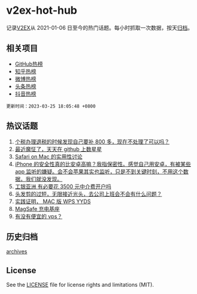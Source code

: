 # v2ex-hot-hub

 记录[V2EX](https://www.v2ex.com/)从 2021-01-06 日至今的热门话题。每小时抓取一次数据，按天[归档](archives)。
 
 ## 相关项目

- [GitHub热榜](https://github.com/snaildev/github-hot-hub)
- [知乎热榜](https://github.com/snaildev/zhihu-hot-hub)
- [微博热榜](https://github.com/snaildev/weibo-hot-hub)
- [头条热榜](https://github.com/snaildev/toutiao-hot-hub)
- [抖音热榜](https://github.com/snaildev/douyin-hot-hub)


 `更新时间：2023-03-25 18:05:48 +0800`

## 热议话题

1. [个税办理退税的时候发现自己要补 800 多，现在不处理了可以吗？](https://www.v2ex.com/t/926943)
1. [最近魔怔了，天天在 github 上数星星](https://www.v2ex.com/t/927016)
1. [Safari on Mac 的实用性讨论](https://www.v2ex.com/t/926989)
1. [iPhone 的安全性真的比安卓高嘛？我指保密性。感觉自己用安卓，有被某些 app 监听的嫌疑。会不会苹果其实也监听，只是不到关键时刻，不用这个数据，我们就没发现。](https://www.v2ex.com/t/927010)
1. [工银亚洲 有必要花 3500 元中介费开户吗](https://www.v2ex.com/t/926940)
1. [头发剪的过短，无限接近光头，去公司上班会不会有什么问题？](https://www.v2ex.com/t/927075)
1. [实践证明， MAC 版 WPS YYDS](https://www.v2ex.com/t/926970)
1. [MagSafe 充电基座](https://www.v2ex.com/t/926933)
1. [有没有便宜的 vps？](https://www.v2ex.com/t/926971)

## 历史归档

[archives](archives)

## License

See the [LICENSE](LICENSE) file for license rights and limitations (MIT).
